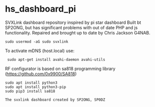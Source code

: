 # hs_dashboard_pi
SVXLink dashboard repository inspired by pi star dashboard
Built bt SP2ONG, but has significant problems with out of date PHP and js functionality.
Repaired and brought up to date by Chris Jackson G4NAB.

```
sudo usermod -aG sudo svxlink
```

To activate mDNS (host.local) use:
```
 sudo apt-get install avahi-daemon avahi-utils
```

RF configurator is based on sa818 programming library (https://github.com/0x9900/SA818)
```
sudo apt install python3
sudo apt install python3-pip
sudo pip3 install sa818

The svxlink dashboard created by SP2ONG, SP0DZ



